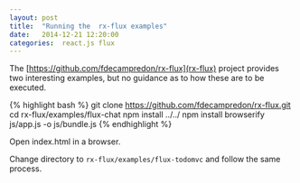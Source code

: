 ```yaml
---
layout: post
title:  "Running the  rx-flux examples"
date:   2014-12-21 12:20:00
categories:  react.js flux
---
```


The [https://github.com/fdecampredon/rx-flux](rx-flux) project provides two interesting examples,
but no guidance as to how these are to be executed.

{% highlight bash %}
git clone https://github.com/fdecampredon/rx-flux.git
cd rx-flux/examples/flux-chat
npm install ../../
npm install
browserify js/app.js -o js/bundle.js
{% endhighlight %}


Open index.html in a browser.

Change directory to ```rx-flux/examples/flux-todomvc``` and follow the same process.










